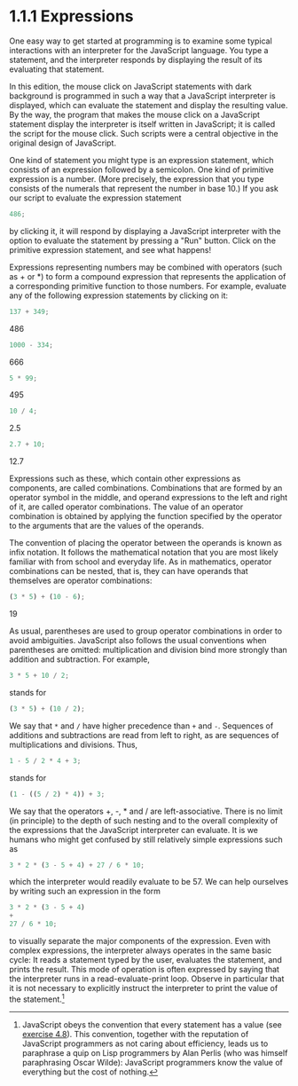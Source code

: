 # 1.1.1 Expressions

One easy way to get started at programming is to examine some typical interactions with an interpreter for the JavaScript language. You type a statement, and the interpreter responds by displaying the result of its evaluating that statement.

In this edition, the mouse click on JavaScript statements with dark background is programmed in such a way that a JavaScript interpreter is displayed, which can evaluate the statement and display the resulting value. By the way, the program that makes the mouse click on a JavaScript statement display the interpreter is itself written in JavaScript; it is called the script for the mouse click. Such scripts were a central objective in the original design of JavaScript.

One kind of statement you might type is an expression statement, which consists of an expression followed by a semicolon. One kind of primitive expression is a number. (More precisely, the expression that you type consists of the numerals that represent the number in base 10.) If you ask our script to evaluate the expression statement

```javascript
486;
```

by clicking it, it will respond by displaying a JavaScript interpreter with the option to evaluate the statement by pressing a "Run" button. Click on the primitive expression statement, and see what happens!

Expressions representing numbers may be combined with operators (such as + or *) to form a compound expression that represents the application of a corresponding primitive function to those numbers. For example, evaluate any of the following expression statements by clicking on it:

```javascript
137 + 349; 
```

486

```javascript
1000 - 334; 
```

666

```javascript
5 * 99; 
```

495

```javascript
10 / 4; 
```

2.5

```javascript
2.7 + 10; 
```

12.7

Expressions such as these, which contain other expressions as components, are called combinations. Combinations that are formed by an operator symbol in the middle, and operand expressions to the left and right of it, are called operator combinations. The value of an operator combination is obtained by applying the function specified by the operator to the arguments that are the values of the operands.

The convention of placing the operator between the operands is known as infix notation. It follows the mathematical notation that you are most likely familiar with from school and everyday life. As in mathematics, operator combinations can be nested, that is, they can have operands that themselves are operator combinations:

```javascript
(3 * 5) + (10 - 6); 
```

19

As usual, parentheses are used to group operator combinations in order to avoid ambiguities. JavaScript also follows the usual conventions when parentheses are omitted: multiplication and division bind more strongly than addition and subtraction. For example,

```javascript
3 * 5 + 10 / 2; 
```

stands for

```javascript
(3 * 5) + (10 / 2); 
```

We say that `*` and `/` have higher precedence than `+` and `-`. Sequences of additions and subtractions are read from left to right, as are sequences of multiplications and divisions. Thus,

```javascript
1 - 5 / 2 * 4 + 3; 
```

stands for

```javascript
(1 - ((5 / 2) * 4)) + 3; 
```

We say that the operators +, -, * and / are left-associative.
There is no limit (in principle) to the depth of such nesting and to the overall complexity of the expressions that the JavaScript interpreter can evaluate. It is we humans who might get confused by still relatively simple expressions such as

```javascript
3 * 2 * (3 - 5 + 4) + 27 / 6 * 10; 
```

which the interpreter would readily evaluate to be 57. We can help ourselves by writing such an expression in the form

```javascript
3 * 2 * (3 - 5 + 4) 
+ 
27 / 6 * 10; 
```

to visually separate the major components of the expression.
Even with complex expressions, the interpreter always operates in the same basic cycle: It reads a statement typed by the user, evaluates the statement, and prints the result. This mode of operation is often expressed by saying that the interpreter runs in a read-evaluate-print loop. Observe in particular that it is not necessary to explicitly instruct the interpreter to print the value of the statement.[^1]
[^1]: JavaScript obeys the convention that every statement has a value (see [exercise 4.8](./4.1.2.md)). This convention, together with the reputation of JavaScript programmers as not caring about efficiency, leads us to paraphrase a quip on Lisp programmers by Alan Perlis (who was himself paraphrasing Oscar Wilde): JavaScript programmers know the value of everything but the cost of nothing.
